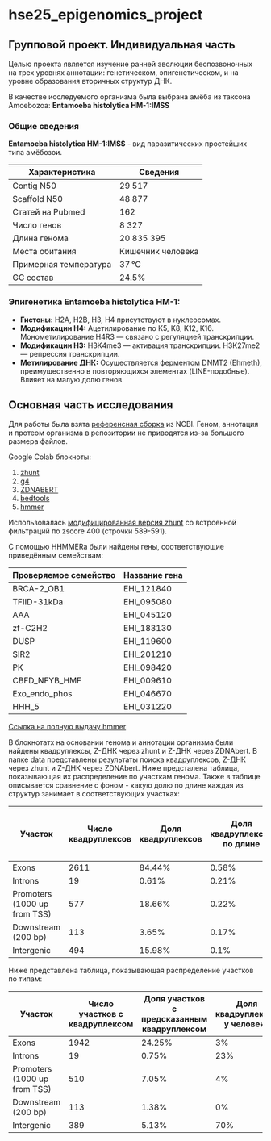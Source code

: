 # hse25_epigenomics_project
## Групповой проект. Индивидуальная часть
Целью проекта является изучение ранней эволюции беспозвоночных на трех уровнях аннотации: 
генетическом, эпигенетическом, и на уровне образования вторичных структур ДНК.

В качестве исследуемого организма была выбрана амёба из таксона Amoebozoa: **Entamoeba histolytica HM-1:IMSS**

### Общие сведения
**Entamoeba histolytica HM-1:IMSS** - вид паразитических простейших типа амёбозои.

|Характеристика       | Сведения          |
|---------------------|-------------------|
|Contig N50           | 29 517            |
|Scaffold N50         |	48 877            |
|Статей на Pubmed     | 162               |
|Число генов          | 8 327             |
|Длина генома         | 20 835 395        |
|Места обитания       | Кишечник человека |
|Примерная температура| 37 °C             |
|GC состав            | 24.5%             |

### Эпигенетика Entamoeba histolytica HM-1:

- **Гистоны:** H2A, H2B, H3, H4 присутствуют в нуклеосомах.
- **Модификации H4:** Ацетилирование по K5, K8, K12, K16. Монометилирование H4R3 — связано с регуляцией транскрипции.
- **Модификации H3:** H3K4me3 — активация транскрипции. H3K27me2 — репрессия транскрипции.
- **Метилирование ДНК:** Осуществляется ферментом DNMT2 (Ehmeth), преимущественно в повторяющихся элементах (LINE-подобные). Влияет на малую долю генов.

## Основная часть исследования
Для работы была взята [референсная сборка](https://www.ncbi.nlm.nih.gov/datasets/genome/GCF_000208925.1/) из NCBI. 
Геном, аннотация и протеом организма в репозитории не приводятся из-за большого размера файлов.

Google Colab блокноты:
1. [zhunt](https://colab.research.google.com/drive/1EhJ0JqR6A_reJjha2xNGKwJ53xb5Mpg1)
2. [g4](https://colab.research.google.com/drive/1JX7WfbMXURDR8F0elnYZYsiEUTdf8QPf)
3. [ZDNABERT](https://colab.research.google.com/drive/1MBXJ0eJTg3nPRrDZsFwiO65kSdYRmuE9)
4. [bedtools](https://colab.research.google.com/drive/1K8OY5qqhlR4Dsw9iTOAgLB8VGBwOUCuO)
5. [hmmer](https://colab.research.google.com/drive/18saY3XlbIXNdY5ERdYPE0IjowzwGfwI2)

Использовалась [модифицированная версия zhunt](/zhunt3.c) со встроенной фильтраций по zscore 400 (строчки 589-591).

С помощью HHMMERa были найдены гены, соответствующие приведённым семействам:

| Проверяемое семейство | Название гена |
|-----------------------|---------------|
| BRCA-2_OB1            | EHI_121840    |
| TFIID-31kDa           | EHI_095080    |
| AAA                   | EHI_045120    |
| zf-C2H2               | EHI_183130    |
| DUSP                  | EHI_119600    |
| SIR2                  | EHI_201210    |
| PK                    | EHI_098420    |
| CBFD_NFYB_HMF         | EHI_009610    |
| Exo_endo_phos         | EHI_046670    |
| HHH_5                 | EHI_031220    |

[Ссылка на полную выдачу hmmer](/hmmer.csv)

В блокнотатх на основании генома и аннотации организма были найдены квадруплексы, Z-ДНК через zhunt и Z-ДНК через ZDNAbert.
В папке [data](/data/) представлены результаты поиска квадруплексов, Z-ДНК через zhunt и Z-ДНК через ZDNAbert.
Ниже предсталена таблица, показывающая их распределение по участкам генома. Также в таблице описывается сравнение с фоном - какую долю по длине каждая из структур занимает в соответствующих участках:

|Участок|Число квадруплексов|Доля квадруплексов|Доля квадруплексов по длине |Число предсказаний Z-hunt|Доля предсказаний Z-hunt| Доля Z-ДНК по длине|Число предсказаний ZDNAbert|Доля предсказаний ZDNAbert|Доля предсказаний ZDNAbert по длине|
|-----------------------------|------|---------|-------|----|--------|-------|----|---------|-------|
|Exons                        | 2611 | 84.44%  | 0.58% | 44 | 52.38% | 0.01% | 0  | 0.0%    | 0.0%  |
|Introns                      | 19   | 0.61%   | 0.21% | 0  | 0.0%   | 0.0%  | 0  | 0.0%    | 0.0%  |
|Promoters (1000 up from TSS) | 577  | 18.66%  | 0.22% | 14 | 16.67% | 0.01% | 3  | 27.27%  | 0.0%  |
|Downstream (200 bp)          | 113  | 3.65%   | 0.17% | 2  | 2.38%  | 0.0%	 | 0  | 0.0%    | 0.0%  |
|Intergenic                   | 494  | 15.98%  | 0.1%  | 40 | 47.62% | 0.01% | 11 | 100.0%  | 0.0%  |

Ниже представлена таблица, показывающая распределение участков по типам:

|Участок|Число участков с квадруплексом|Доля участков с предсказанным квадруплексом|Доля квадруплексов у человека|Число участков предсказаний Z-hunt|Доля участков с предсказанным Z-hunt|Доля Z-DNA (Z-hunt) у человека|Число участков предсказаний ZDNAbert|Доля участков с предсказанным ZDNAbert|Доля Z-DNA (ZDNAbert) у человека|
|-----------------------------|------|--------|-----|----|-------|-------|----|-------|-----|
|Exons                        | 1942 | 24.25% | 3%  | 44 | 0.41% | 14.9% | 0  | 0.0%  | 10% |
|Introns                      | 19   | 0.75%  | 23% | 0  | 0.0%  | 47.1% | 0  | 0.0%  | 30% |
|Promoters (1000 up from TSS) | 510  | 7.05%  | 4%  | 15 | 0.18% | 35%   | 3  | 0.04% | 30% |
|Downstream (200 bp)          | 113  | 1.38%  | 0%  | 2  | 0.02% | 3%    | 0  | 0.0%  | 0%  |
|Intergenic                   | 389  | 5.13%  | 70% | 26 | 0.27% | 0%    | 11 | 0.11% | 30% |
